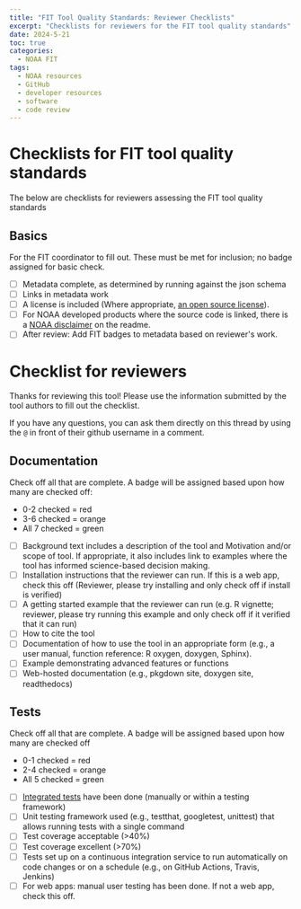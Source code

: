 ```yaml
---
title: "FIT Tool Quality Standards: Reviewer Checklists"
excerpt: "Checklists for reviewers for the FIT tool quality standards"
date: 2024-5-21
toc: true
categories:
  - NOAA FIT
tags:
  - NOAA resources
  - GitHub
  - developer resources
  - software
  - code review
---
```


# Checklists for FIT tool quality standards

The below are checklists for reviewers assessing the FIT tool quality standards

## Basics 

For the FIT coordinator to fill out. These must be met for inclusion; no badge assigned for basic check.

- [ ] Metadata complete, as determined by running against the json schema
- [ ] Links in metadata work
- [ ] A license is included (Where appropriate, [an open source license](https://opensource.org/licenses/)).
- [ ] For NOAA developed products where the source code is linked, there is a [NOAA disclaimer](https://github.com/nmfs-fish-tools/resources?tab=readme-ov-file#noaa-license) on the readme.
- [ ] After review: Add FIT badges to metadata based on reviewer's work.

# Checklist for reviewers

Thanks for reviewing this tool! Please use the information submitted by the tool authors to fill out the checklist.

If you have any questions, you can ask them directly on this thread by using the `@` in front of their github username in a comment.

## Documentation

Check off all that are complete. A badge will be assigned based upon how many are checked off:

- 0-2 checked = red
- 3-6 checked = orange
- All 7 checked = green

- [ ] Background text includes a description of the tool and Motivation and/or scope of tool. If appropriate, it also includes link to examples where the tool has informed science-based decision making.
- [ ] Installation instructions that the reviewer can run. If this is a web app, check this off (Reviewer, please try installing and only check off if install is verified)
- [ ] A getting started example that the reviewer can run (e.g. R vignette; reviewer, please try running this example and only check off if it verified that it can run)
- [ ] How to cite the tool 
- [ ] Documentation of how to use the tool in an appropriate form (e.g., a user manual, function reference: R oxygen, doxygen, Sphinx).
- [ ] Example demonstrating advanced features or functions
- [ ] Web-hosted documentation (e.g., pkgdown site, doxygen site, readthedocs)

## Tests

Check off all that are complete. A badge will be assigned based upon how many are checked off

- 0-1 checked = red
- 2-4 checked = orange
- All 5 checked = green

- [ ] [Integrated tests](https://en.wikipedia.org/wiki/Integration_testing) have been done (manually or within a testing framework)
- [ ] Unit testing framework used (e.g., testthat, googletest, unittest) that allows running tests with a single command
- [ ] Test coverage acceptable (>40%)
- [ ] Test coverage excellent (>70%)
- [ ] Tests set up on a continuous integration service to run automatically on code changes or on a schedule (e.g., on GitHub Actions, Travis, Jenkins)
- [ ] For web apps: manual user testing has been done. If not a web app, check this off.